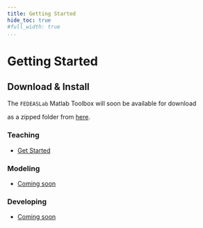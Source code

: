 ```yaml
---
title: Getting Started
hide_toc: true
#full_width: true
...
```


# Getting Started

## Download & Install

The `FEDEASLab` Matlab Toolbox will soon be available for download
<!-- The `FEDEASLab` Matlab Toolbox can be downloaded -->
as a zipped folder from [here]().

<div class="row content homepage-links">

<div class="col-md-4 listing">
<div class="article-header"><h3>Teaching</h3></div>
<ul class="list-icons">
<li><span class="icon-zap"></span><a href="Teaching/">Get Started</a></li>
</ul>
</div>

<div class="col-md-4 listing">
<div class="article-header"><h3>Modeling</h3></div>
<ul class="list-icons">
<li><span class="icon-file-document"></span><a href="...">Coming soon</a></li>
</ul>
</div>

<div class="col-md-4 listing">
<div class="article-header"><h3>Developing</h3></div>
<ul class="list-icons">
<li><span class="icon-file-document"></span><a href="Developing" class="disabled" >Coming soon</a></li>
</ul>
</div>

</div>


<!-- Adding to Matlab path -->
<!-- ## Building Models -->

